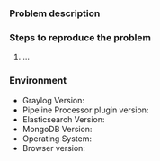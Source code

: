 ### Problem description

### Steps to reproduce the problem

1. ...

### Environment

* Graylog Version:
* Pipeline Processor plugin version:
* Elasticsearch Version:
* MongoDB Version:
* Operating System:
* Browser version:

